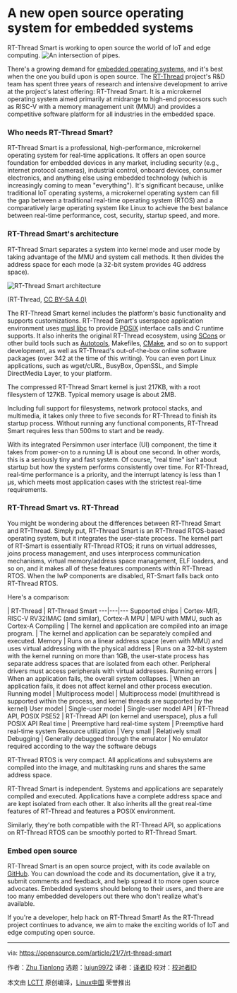 [#]: subject: (A new open source operating system for embedded systems)
[#]: via: (https://opensource.com/article/21/7/rt-thread-smart)
[#]: author: (Zhu Tianlong https://opensource.com/users/zhu-tianlong)
[#]: collector: (lujun9972)
[#]: translator: (tendertime)
[#]: reviewer: ( )
[#]: publisher: ( )
[#]: url: ( )

A new open source operating system for embedded systems
======
RT-Thread Smart is working to open source the world of IoT and edge
computing.
![An intersection of pipes.][1]

There's a growing demand for [embedded operating systems][2], and it's best when the one you build upon is open source. The [RT-Thread][3] project's R&amp;D team has spent three years of research and intensive development to arrive at the project's latest offering: RT-Thread Smart. It is a microkernel operating system aimed primarily at midrange to high-end processors such as RISC-V with a memory management unit (MMU) and provides a competitive software platform for all industries in the embedded space.

### Who needs RT-Thread Smart?

RT-Thread Smart is a professional, high-performance, microkernel operating system for real-time applications. It offers an open source foundation for embedded devices in any market, including security (e.g., internet protocol cameras), industrial control, onboard devices, consumer electronics, and anything else using embedded technology (which is increasingly coming to mean "everything"). It's significant because, unlike traditional IoT operating systems, a microkernel operating system can fill the gap between a traditional real-time operating system (RTOS) and a comparatively large operating system like Linux to achieve the best balance between real-time performance, cost, security, startup speed, and more.

### RT-Thread Smart's architecture

RT-Thread Smart separates a system into kernel mode and user mode by taking advantage of the MMU and system call methods. It then divides the address space for each mode (a 32-bit system provides 4G address space).

![RT-Thread Smart architecture][4]

(RT-Thread, [CC BY-SA 4.0)][5]

The RT-Thread Smart kernel includes the platform's basic functionality and supports customizations. RT-Thread Smart's userspace application environment uses [musl libc][6] to provide [POSIX][7] interface calls and C runtime supports. It also inherits the original RT-Thread ecosystem, using [SCons][8] or other build tools such as [Autotools][9], Makefiles, [CMake][10], and so on to support development, as well as RT-Thread's out-of-the-box online software packages (over 342 at the time of this writing). You can even port Linux applications, such as wget/cURL, BusyBox, OpenSSL, and Simple DirectMedia Layer, to your platform.

The compressed RT-Thread Smart kernel is just 217KB, with a root filesystem of 127KB. Typical memory usage is about 2MB.

Including full support for filesystems, network protocol stacks, and multimedia, it takes only three to five seconds for RT-Thread to finish its startup process. Without running any functional components, RT-Thread Smart requires less than 500ms to start and be ready.

With its integrated Persimmon user interface (UI) component, the time it takes from power-on to a running UI is about one second. In other words, this is a seriously tiny and fast system. Of course, "real time" isn't about startup but how the system performs consistently over time. For RT-Thread, real-time performance is a priority, and the interrupt latency is less than 1 μs, which meets most application cases with the strictest real-time requirements.

### RT-Thread Smart vs. RT-Thread

You might be wondering about the differences between RT-Thread Smart and RT-Thread. Simply put, RT-Thread Smart is an RT-Thread RTOS-based operating system, but it integrates the user-state process. The kernel part of RT-Smart is essentially RT-Thread RTOS; it runs on virtual addresses, joins process management, and uses interprocess communication mechanisms, virtual memory/address space management, ELF loaders, and so on, and it makes all of these features components within RT-Thread RTOS. When the IwP components are disabled, RT-Smart falls back onto RT-Thread RTOS.

Here's a comparison:

| RT-Thread | RT-Thread Smart
---|---|---
Supported chips | Cortex-M/R, RISC-V RV32IMAC (and similar), Cortex-A MPU | MPU with MMU, such as Cortex-A
Compiling | The kernel and application are compiled into an image program. | The kernel and application can be separately compiled and executed.
Memory | Runs on a linear address space (even with MMU) and uses virtual addressing with the physical address | Runs on a 32-bit system with the kernel running on more than 1GB, the user-state process has separate address spaces that are isolated from each other. Peripheral drivers must access peripherals with virtual addresses.
Running errors | When an application fails, the overall system collapses. | When an application fails, it does not affect kernel and other process execution.
Running model | Multiprocess model | Multiprocess model (multithread is supported within the process, and kernel threads are supported by the kernel)
User model | Single-user model | Single-user model
API | RT-Thread API, POSIX PSE52 | RT-Thread API (on kernel and userspace), plus a full POSIX API
Real time | Preemptive hard real-time system | Preemptive hard real-time system
Resource utilization | Very small | Relatively small
Debugging | Generally debugged through the emulator | No emulator required according to the way the software debugs

RT-Thread RTOS is very compact. All applications and subsystems are compiled into the image, and multitasking runs and shares the same address space.

RT-Thread Smart is independent. Systems and applications are separately compiled and executed. Applications have a complete address space and are kept isolated from each other. It also inherits all the great real-time features of RT-Thread and features a POSIX environment.

Similarly, they're both compatible with the RT-Thread API, so applications on RT-Thread RTOS can be smoothly ported to RT-Thread Smart.

### Embed open source

RT-Thread Smart is an open source project, with its code available on [GitHub][11]. You can download the code and its documentation, give it a try, submit comments and feedback, and help spread it to more open source advocates. Embedded systems should belong to their users, and there are too many embedded developers out there who don't realize what's available.

If you're a developer, help hack on RT-Thread Smart! As the RT-Thread project continues to advance, we aim to make the exciting worlds of IoT and edge computing open source.

--------------------------------------------------------------------------------

via: https://opensource.com/article/21/7/rt-thread-smart

作者：[Zhu Tianlong][a]
选题：[lujun9972][b]
译者：[译者ID](https://github.com/译者ID)
校对：[校对者ID](https://github.com/校对者ID)

本文由 [LCTT](https://github.com/LCTT/TranslateProject) 原创编译，[Linux中国](https://linux.cn/) 荣誉推出

[a]: https://opensource.com/users/zhu-tianlong
[b]: https://github.com/lujun9972
[1]: https://opensource.com/sites/default/files/styles/image-full-size/public/lead-images/LAW-Internet_construction_9401467_520x292_0512_dc.png?itok=RPkPPtDe (An intersection of pipes.)
[2]: https://opensource.com/article/20/6/open-source-rtos
[3]: https://www.rt-thread.io/
[4]: https://opensource.com/sites/default/files/uploads/rt-thread-smart.png (RT-Thread Smart architecture)
[5]: https://creativecommons.org/licenses/by-sa/4.0/legalcode
[6]: https://musl.libc.org/
[7]: https://opensource.com/article/19/7/what-posix-richard-stallman-explains
[8]: https://scons.org/
[9]: https://opensource.com/article/19/7/introduction-gnu-autotools
[10]: https://opensource.com/article/21/5/cmake
[11]: https://github.com/RT-Thread/rt-thread/tree/rt-smart
